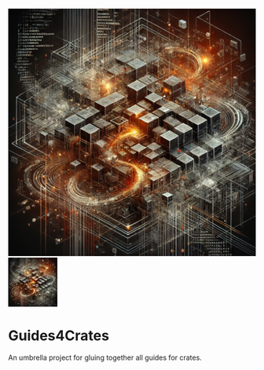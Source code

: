 ![Guides4Crates](./Guides4Crates.webp) ![Guides4CratesSmall](./Guides4CratesSmall.webp)

# Guides4Crates

 An umbrella project for gluing together all guides for crates.
